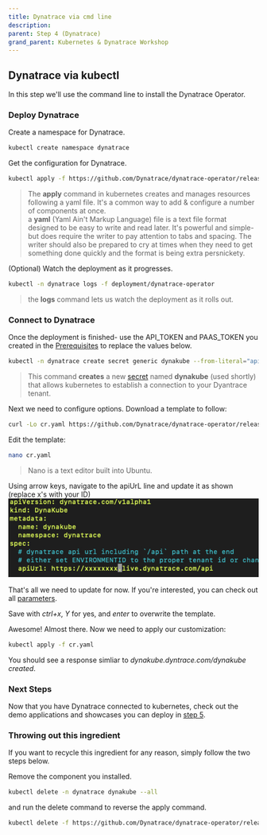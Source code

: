 ```yaml
---
title: Dynatrace via cmd line
description:
parent: Step 4 (Dynatrace)
grand_parent: Kubernetes & Dynatrace Workshop
---
```


## Dynatrace via kubectl

In this step we'll use the command line to install the Dynatrace Operator.

### Deploy Dynatrace

Create a namespace for Dynatrace.

```bash
kubectl create namespace dynatrace
```

Get the configuration for Dynatrace.

```bash
kubectl apply -f https://github.com/Dynatrace/dynatrace-operator/releases/latest/download/kubernetes.yaml
```

> The **apply** command in kubernetes creates and manages resources following a yaml file.  It's a common way to add & configure a number of components at once.  
> a **yaml** (Yaml Ain't Markup Language) file is a text file format designed to be easy to write and read later.  It's powerful and simple- but does require the writer to pay attention to tabs and spacing.  The writer should also be prepared to cry at times when they need to get something done quickly and the format is being extra persnickety.

(Optional) Watch the deployment as it progresses.

```bash
kubectl -n dynatrace logs -f deployment/dynatrace-operator
```

> the **logs** command lets us watch the deployment as it rolls out.

### Connect to Dynatrace

Once the deployment is finished- use the API_TOKEN and PAAS_TOKEN you created in the [Prerequisites](index#prerequisites) to replace the values below.

```bash
kubectl -n dynatrace create secret generic dynakube --from-literal="apiToken=API_TOKEN" --from-literal="paasToken=PAAS_TOKEN"
```

> This command **creates** a new [secret](https://kubernetes.io/docs/concepts/configuration/secret/) named **dynakube** (used shortly) that allows kubernetes to establish a connection to your Dyantrace tenant.

Next we need to configure options.  Download a template to follow:

```bash
curl -Lo cr.yaml https://github.com/Dynatrace/dynatrace-operator/releases/latest/download/cr.yaml
```

Edit the template:

```bash
nano cr.yaml
```

> Nano is a text editor built into Ubuntu.

Using arrow keys, navigate to the apiUrL line and update it as shown (replace x's with your ID)  
![API Setting](../assets/images/kubectl_api.jpg)

That's all we need to update for now.  If you're interested, you can check out all [parameters](https://www.dynatrace.com/support/help/technology-support/container-platforms/kubernetes/monitor-kubernetes-environments/#anchor_parameters).

Save with *ctrl+x*, *Y* for yes, and *enter* to overwrite the template.

Awesome!  Almost there.  Now we need to apply our customization:

```bash
kubectl apply -f cr.yaml
```

You should see a response simliar to *dynakube.dyntrace.com/dynakube created*.

### Next Steps

Now that you have Dynatrace connected to kubernetes, check out the demo applications and showcases you can deploy in [step 5](step5).

### Throwing out this ingredient

If you want to recycle this ingredient for any reason, simply follow the two steps below.

Remove the component you installed.

```bash
kubectl delete -n dynatrace dynakube --all
```

and run the delete command to reverse the apply command.

```bash
kubectl delete -f https://github.com/Dynatrace/dynatrace-operator/releases/latest/download/kubernetes.yaml
```

<script src="{{ base.url | prepend: site.url }}/assets/js/copy.js"></script>
